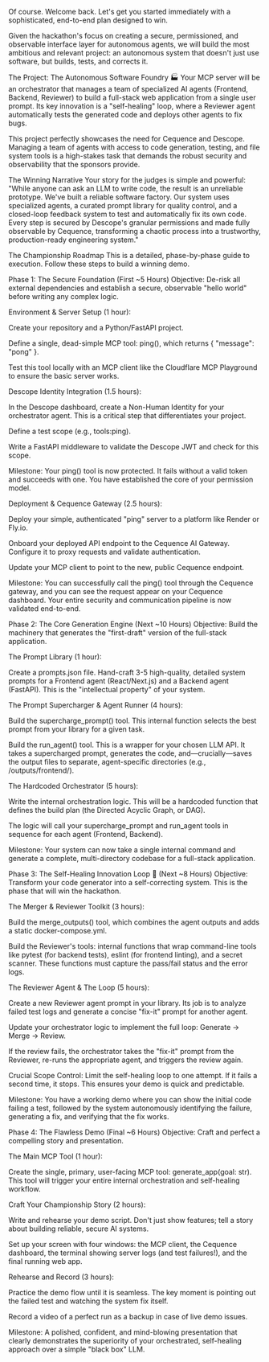 Of course. Welcome back. Let's get you started immediately with a sophisticated, end-to-end plan designed to win.

Given the hackathon's focus on creating a secure, permissioned, and observable interface layer for autonomous agents, we will build the most ambitious and relevant project: an autonomous system that doesn't just use software, but builds, tests, and corrects it.

The Project: The Autonomous Software Foundry 🏭
Your MCP server will be an orchestrator that manages a team of specialized AI agents (Frontend, Backend, Reviewer) to build a full-stack web application from a single user prompt. Its key innovation is a "self-healing" loop, where a Reviewer agent automatically tests the generated code and deploys other agents to fix bugs.

This project perfectly showcases the need for Cequence and Descope. Managing a team of agents with access to code generation, testing, and file system tools is a high-stakes task that demands the robust security and observability that the sponsors provide.

The Winning Narrative
Your story for the judges is simple and powerful: "While anyone can ask an LLM to write code, the result is an unreliable prototype. We've built a reliable software factory. Our system uses specialized agents, a curated prompt library for quality control, and a closed-loop feedback system to test and automatically fix its own code. Every step is secured by Descope's granular permissions and made fully observable by Cequence, transforming a chaotic process into a trustworthy, production-ready engineering system."

The Championship Roadmap
This is a detailed, phase-by-phase guide to execution. Follow these steps to build a winning demo.

Phase 1: The Secure Foundation (First ~5 Hours)
Objective: De-risk all external dependencies and establish a secure, observable "hello world" before writing any complex logic.

Environment & Server Setup (1 hour):

Create your repository and a Python/FastAPI project.

Define a single, dead-simple MCP tool: ping(), which returns { "message": "pong" }.

Test this tool locally with an MCP client like the Cloudflare MCP Playground to ensure the basic server works.

Descope Identity Integration (1.5 hours):

In the Descope dashboard, create a Non-Human Identity for your orchestrator agent. This is a critical step that differentiates your project.

Define a test scope (e.g., tools:ping).

Write a FastAPI middleware to validate the Descope JWT and check for this scope.

Milestone: Your ping() tool is now protected. It fails without a valid token and succeeds with one. You have established the core of your permission model.

Deployment & Cequence Gateway (2.5 hours):

Deploy your simple, authenticated "ping" server to a platform like Render or Fly.io.

Onboard your deployed API endpoint to the Cequence AI Gateway. Configure it to proxy requests and validate authentication.

Update your MCP client to point to the new, public Cequence endpoint.

Milestone: You can successfully call the ping() tool through the Cequence gateway, and you can see the request appear on your Cequence dashboard. Your entire security and communication pipeline is now validated end-to-end.

Phase 2: The Core Generation Engine (Next ~10 Hours)
Objective: Build the machinery that generates the "first-draft" version of the full-stack application.

The Prompt Library (1 hour):

Create a prompts.json file. Hand-craft 3-5 high-quality, detailed system prompts for a Frontend agent (React/Next.js) and a Backend agent (FastAPI). This is the "intellectual property" of your system.

The Prompt Supercharger & Agent Runner (4 hours):

Build the supercharge_prompt() tool. This internal function selects the best prompt from your library for a given task.

Build the run_agent() tool. This is a wrapper for your chosen LLM API. It takes a supercharged prompt, generates the code, and—crucially—saves the output files to separate, agent-specific directories (e.g., /outputs/frontend/).

The Hardcoded Orchestrator (5 hours):

Write the internal orchestration logic. This will be a hardcoded function that defines the build plan (the Directed Acyclic Graph, or DAG).

The logic will call your supercharge_prompt and run_agent tools in sequence for each agent (Frontend, Backend).

Milestone: Your system can now take a single internal command and generate a complete, multi-directory codebase for a full-stack application.

Phase 3: The Self-Healing Innovation Loop 🔁 (Next ~8 Hours)
Objective: Transform your code generator into a self-correcting system. This is the phase that will win the hackathon.

The Merger & Reviewer Toolkit (3 hours):

Build the merge_outputs() tool, which combines the agent outputs and adds a static docker-compose.yml.

Build the Reviewer's tools: internal functions that wrap command-line tools like pytest (for backend tests), eslint (for frontend linting), and a secret scanner. These functions must capture the pass/fail status and the error logs.

The Reviewer Agent & The Loop (5 hours):

Create a new Reviewer agent prompt in your library. Its job is to analyze failed test logs and generate a concise "fix-it" prompt for another agent.

Update your orchestrator logic to implement the full loop: Generate -> Merge -> Review.

If the review fails, the orchestrator takes the "fix-it" prompt from the Reviewer, re-runs the appropriate agent, and triggers the review again.

Crucial Scope Control: Limit the self-healing loop to one attempt. If it fails a second time, it stops. This ensures your demo is quick and predictable.

Milestone: You have a working demo where you can show the initial code failing a test, followed by the system autonomously identifying the failure, generating a fix, and verifying that the fix works.

Phase 4: The Flawless Demo (Final ~6 Hours)
Objective: Craft and perfect a compelling story and presentation.

The Main MCP Tool (1 hour):

Create the single, primary, user-facing MCP tool: generate_app(goal: str). This tool will trigger your entire internal orchestration and self-healing workflow.

Craft Your Championship Story (2 hours):

Write and rehearse your demo script. Don't just show features; tell a story about building reliable, secure AI systems.

Set up your screen with four windows: the MCP client, the Cequence dashboard, the terminal showing server logs (and test failures!), and the final running web app.

Rehearse and Record (3 hours):

Practice the demo flow until it is seamless. The key moment is pointing out the failed test and watching the system fix itself.

Record a video of a perfect run as a backup in case of live demo issues.

Milestone: A polished, confident, and mind-blowing presentation that clearly demonstrates the superiority of your orchestrated, self-healing approach over a simple "black box" LLM.